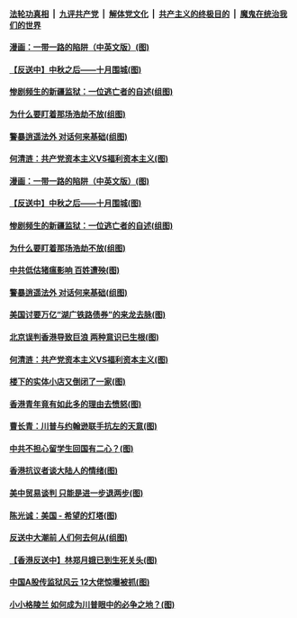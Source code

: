 ####  [法轮功真相](../../../../basic/blob/master/README.md?t=09131126) &nbsp;|&nbsp; [九评共产党](../../../../9ping.md/blob/master/README.md?t=09131126) &nbsp;|&nbsp; [解体党文化](../../../../jtdwh.md/blob/master/README.md?t=09131126)  &nbsp;|&nbsp; [共产主义的终极目的](../../../../gczydzjmd.md/blob/master/README.md?t=09131126) &nbsp;|&nbsp; [魔鬼在统治我们的世界](../../../../mgztzwmdsj.md/blob/master/README.md?t=09131126) 

#### [漫画：一带一路的陷阱（中英文版）(图)](../pages/p4/907093.md?t=09131126) 

#### [【反送中】中秋之后——十月围城(图)](../pages/p4/907191.md?t=09131126) 

#### [惨剧频生的新疆监狱：一位逃亡者的自述(组图)](../pages/p4/907187.md?t=09131126) 

#### [为什么要盯着那场浩劫不放(组图)](../pages/p4/907176.md?t=09131126) 

#### [警暴逍遥法外 对话何来基础(组图)](../pages/p4/907172.md?t=09131126) 

#### [何清涟：共产党资本主义VS福利资本主义(图)](../pages/p4/907049.md?t=09131126) 

#### [漫画：一带一路的陷阱（中英文版）(图)](../pages/p4/907093.md?t=09131126) 

#### [【反送中】中秋之后——十月围城(图)](../pages/p4/907191.md?t=09131126) 

#### [惨剧频生的新疆监狱：一位逃亡者的自述(组图)](../pages/p4/907187.md?t=09131126) 

#### [为什么要盯着那场浩劫不放(组图)](../pages/p4/907176.md?t=09131126) 

#### [中共低估猪瘟影响 百姓遭殃(图)](../pages/p4/907174.md?t=09131126) 

#### [警暴逍遥法外 对话何来基础(组图)](../pages/p4/907172.md?t=09131126) 

#### [美国讨要万亿“湖广铁路债券”的来龙去脉(图)](../pages/p4/907063.md?t=09131126) 

#### [北京误判香港导致巨浪 两种意识已生根(图)](../pages/p4/907053.md?t=09131126) 

#### [何清涟：共产党资本主义VS福利资本主义(图)](../pages/p4/907049.md?t=09131126) 

#### [楼下的实体小店又倒闭了一家(图)](../pages/p4/907045.md?t=09131126) 

#### [香港青年竟有如此多的理由去愤怒(图)](../pages/p4/907043.md?t=09131126) 

#### [曹长青：川普与约翰逊联手抗左的天意(图)](../pages/p4/907023.md?t=09131126) 

#### [中共不担心留学生回国有二心？(图)](../pages/p4/906946.md?t=09131126) 

#### [香港抗议者谈大陆人的情绪(图)](../pages/p4/906942.md?t=09131126) 

#### [美中贸易谈判 只能是进一步退两步(图)](../pages/p4/906940.md?t=09131126) 

#### [陈光诚：美国 - 希望的灯塔(图)](../pages/p4/906938.md?t=09131126) 

#### [反送中大潮前 人们何去何从(组图)](../pages/p4/906936.md?t=09131126) 

#### [【香港反送中】林郑月娥已到生死关头(图)](../pages/p4/905654.md?t=09131126) 

#### [中国A股传监狱风云 12大佬惊曝被抓(图)](../pages/p4/906844.md?t=09131126) 

#### [小小格陵兰 如何成为川普眼中的必争之地？(图)](../pages/p4/906842.md?t=09131126) 

